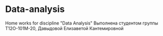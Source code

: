 # Data-analysis
Home works for discipline "Data Analysis"
Выполнена студентом группы Т12О-101М-20, Давыдовой Елизаветой Кантемировной
